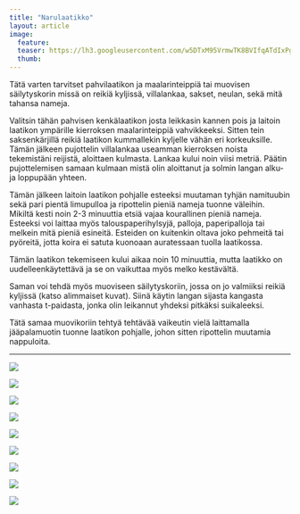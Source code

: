 ```yaml
---
title: "Narulaatikko"
layout: article
image:
  feature:
  teaser: https://lh3.googleusercontent.com/w5DTxM95VrmwTK8BVIfqATdIxPg1vqb6le-bWVb01KQ=w245
  thumb:
---
```


Tätä varten tarvitset pahvilaatikon ja maalarinteippiä tai muovisen säilytyskorin missä on reikiä kyljissä, villalankaa, sakset, neulan, sekä mitä tahansa nameja.

Valitsin tähän pahvisen kenkälaatikon josta leikkasin kannen pois ja laitoin laatikon ympärille kierroksen maalarinteippiä vahvikkeeksi. Sitten tein saksenkärjillä reikiä laatikon kummallekin kyljelle vähän eri korkeuksille. Tämän jälkeen pujottelin villalankaa useamman kierroksen noista tekemistäni reijistä, aloittaen kulmasta. Lankaa kului noin viisi metriä. Päätin pujottelemisen samaan kulmaan mistä olin aloittanut ja solmin langan alku- ja loppupään yhteen.

Tämän jälkeen laitoin laatikon pohjalle esteeksi muutaman tyhjän namituubin sekä pari pientä limupulloa ja ripottelin pieniä nameja tuonne väleihin. Mikiltä kesti noin 2-3 minuuttia etsiä vajaa kourallinen pieniä nameja. Esteeksi voi laittaa myös talouspaperihylsyjä, palloja, paperipalloja tai melkein mitä pieniä esineitä. Esteiden on kuitenkin oltava joko pehmeitä tai pyöreitä, jotta koira ei satuta kuonoaan auratessaan tuolla laatikossa.

Tämän laatikon tekemiseen kului aikaa noin 10 minuuttia, mutta laatikko on uudelleenkäytettävä ja se on vaikuttaa myös melko kestävältä.

Saman voi tehdä myös muoviseen säilytyskoriin, jossa on jo valmiiksi reikiä kyljissä (katso alimmaiset kuvat). Siinä käytin langan sijasta kangasta vanhasta t-paidasta, jonka olin leikannut yhdeksi pitkäksi suikaleeksi.

Tätä samaa muovikoriin tehtyä tehtävää vaikeutin vielä laittamalla jääpalamuotin tuonne laatikon pohjalle, johon sitten ripottelin muutamia nappuloita.

---

[![](https://lh3.googleusercontent.com/kOYI4NjllwrYCg5ZpXrxr4zQSY310Rww8s81_iPw-ao=w800)](https://lh3.googleusercontent.com/kOYI4NjllwrYCg5ZpXrxr4zQSY310Rww8s81_iPw-ao=s0)

[![](https://lh3.googleusercontent.com/cSSZfUldmngSdIspHvhRl_9ZWWyG3phMtTLAjFCIgMA=w800)](https://lh3.googleusercontent.com/cSSZfUldmngSdIspHvhRl_9ZWWyG3phMtTLAjFCIgMA=s0)

[![](https://lh3.googleusercontent.com/Gp7ZoYpkk1ynvIvlzMv-jDbdmwsLsq06V29DjCXck-4=w800)](https://lh3.googleusercontent.com/Gp7ZoYpkk1ynvIvlzMv-jDbdmwsLsq06V29DjCXck-4=s0)

[![](https://lh3.googleusercontent.com/lLl-vxGnX1RNH0Qsyx-MOFXNLywsHqjfV78isIWayAQ=w800)](https://lh3.googleusercontent.com/lLl-vxGnX1RNH0Qsyx-MOFXNLywsHqjfV78isIWayAQ=s0)

[![](https://lh3.googleusercontent.com/klm3Mqa88Ocpmg1N3fjRoKBb-66kVDwcrbJBIqZ4Db0=w800)](https://lh3.googleusercontent.com/klm3Mqa88Ocpmg1N3fjRoKBb-66kVDwcrbJBIqZ4Db0=s0)

[![](https://lh3.googleusercontent.com/zzhAaNIqDaCxiOlOda7htrWXkpGpd-5ww3lNDkgU6kg=w800)](https://lh3.googleusercontent.com/zzhAaNIqDaCxiOlOda7htrWXkpGpd-5ww3lNDkgU6kg=s0)

[![](https://lh3.googleusercontent.com/3GM8v2rZRYJ0AicTKSu8KarWvKPwQBq_fD8LfKjQmDA=w800)](https://lh3.googleusercontent.com/3GM8v2rZRYJ0AicTKSu8KarWvKPwQBq_fD8LfKjQmDA=s0)

[![](https://lh3.googleusercontent.com/o5jZNTP_QgHwn22KKdLmaX_GCruddM1E7R0PU7X921E=w800)](https://lh3.googleusercontent.com/o5jZNTP_QgHwn22KKdLmaX_GCruddM1E7R0PU7X921E=s0)

[![](https://lh3.googleusercontent.com/vNQ4IGb5--Bkf4Ff4I2qzlC0HFORTD1QkT6hP9h4XXLSAoqPzWc7Qj-PTvXZMBxa7UhG6QAlDWbWgRCRXWcusKUU0XPmug4G9yHElziTyj_BwY9IQNUhRTZEw5KU2HDByZXxJGXnJnFpAZK9cfOScbjFOOVlFpr9P3Wi5DRGjvJvLDd1TrXB4VVgtN1wjDOoGfTflkVziyx9EXxnBQOcpg7S0JDx-f6DTNuDaSHIpiL3LyhZApuUFMmMVQSmhO6Q922MnERBSfTz0VEfYI7G7OkoMqCVWqX1DmhwPzmTJWdNVcTsibQey9SnlVR4a-iWcWXaWkxhY3o9g6Kzz1nHdTxwaSTo03-e_Gxw3okBc64KlKeYnl0V54ElojxAFWpaae7O9A9AMDGsL5CK1RO6U7WCMCTM6v4uxI6nOxyEZg8S7HWeyJQgMTzfNW_Fx2EMrJ-PWGV6wjxoUmaQSbPTQKFYXgaTAQtlCORcwOOUUwBXy0PN5Pez7L23HmnvY6AFL_-noVk81nI6776fc_-lWTeCug11x_9JynI2RTBti4s=w800)](https://lh3.googleusercontent.com/vNQ4IGb5--Bkf4Ff4I2qzlC0HFORTD1QkT6hP9h4XXLSAoqPzWc7Qj-PTvXZMBxa7UhG6QAlDWbWgRCRXWcusKUU0XPmug4G9yHElziTyj_BwY9IQNUhRTZEw5KU2HDByZXxJGXnJnFpAZK9cfOScbjFOOVlFpr9P3Wi5DRGjvJvLDd1TrXB4VVgtN1wjDOoGfTflkVziyx9EXxnBQOcpg7S0JDx-f6DTNuDaSHIpiL3LyhZApuUFMmMVQSmhO6Q922MnERBSfTz0VEfYI7G7OkoMqCVWqX1DmhwPzmTJWdNVcTsibQey9SnlVR4a-iWcWXaWkxhY3o9g6Kzz1nHdTxwaSTo03-e_Gxw3okBc64KlKeYnl0V54ElojxAFWpaae7O9A9AMDGsL5CK1RO6U7WCMCTM6v4uxI6nOxyEZg8S7HWeyJQgMTzfNW_Fx2EMrJ-PWGV6wjxoUmaQSbPTQKFYXgaTAQtlCORcwOOUUwBXy0PN5Pez7L23HmnvY6AFL_-noVk81nI6776fc_-lWTeCug11x_9JynI2RTBti4s=s0)
